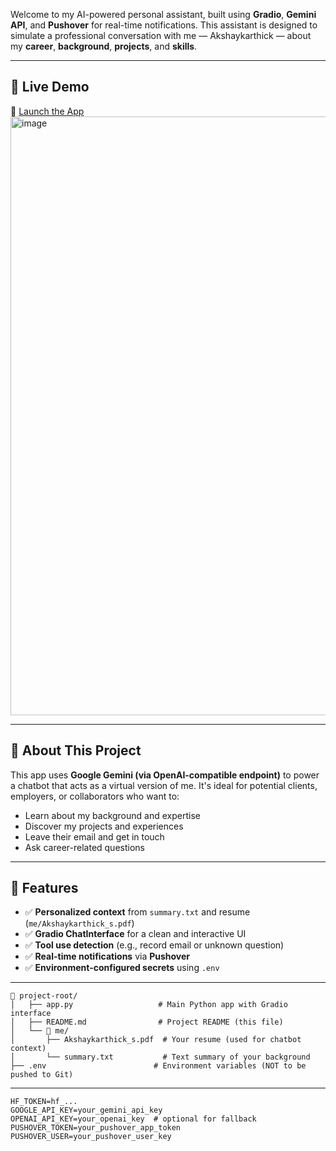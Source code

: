

Welcome to my AI-powered personal assistant, built using **Gradio**, **Gemini API**, and **Pushover** for real-time notifications. This assistant is designed to simulate a professional conversation with me — Akshaykarthick — about my **career**, **background**, **projects**, and **skills**.

---

## 🚀 Live Demo

🔗 [Launch the App](https://huggingface.co/spaces/AKS1432/personal-ai-agent)
<img width="1709" height="958" alt="image" src="https://github.com/user-attachments/assets/6e461822-3ad2-4215-8436-d2b10e644183" />




---

## 🧠 About This Project

This app uses **Google Gemini (via OpenAI-compatible endpoint)** to power a chatbot that acts as a virtual version of me. It's ideal for potential clients, employers, or collaborators who want to:

- Learn about my background and expertise  
- Discover my projects and experiences  
- Leave their email and get in touch  
- Ask career-related questions

---

## 💼 Features

- ✅ **Personalized context** from `summary.txt` and resume (`me/Akshaykarthick_s.pdf`)
- ✅ **Gradio ChatInterface** for a clean and interactive UI
- ✅ **Tool use detection** (e.g., record email or unknown question)
- ✅ **Real-time notifications** via **Pushover**
- ✅ **Environment-configured secrets** using `.env`

---
```
📁 project-root/
│   ├── app.py                   # Main Python app with Gradio interface
│   ├── README.md                # Project README (this file)
│   └── 📁 me/
│       ├── Akshaykarthick_s.pdf  # Your resume (used for chatbot context)
│       └── summary.txt           # Text summary of your background
├── .env                        # Environment variables (NOT to be pushed to Git)

```
---
```env
HF_TOKEN=hf_...
GOOGLE_API_KEY=your_gemini_api_key
OPENAI_API_KEY=your_openai_key  # optional for fallback
PUSHOVER_TOKEN=your_pushover_app_token
PUSHOVER_USER=your_pushover_user_key

